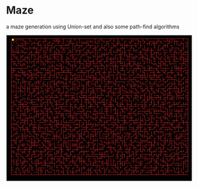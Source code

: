 Maze
====

a maze generation using Union-set
and also some path-find algorithms


![snapshot](https://github.com/chenyukang/Maze/blob/master/maze.jpg?raw=true)
